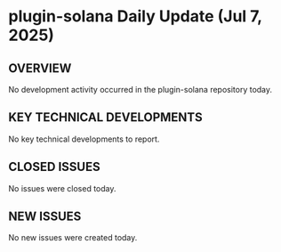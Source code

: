 # plugin-solana Daily Update (Jul 7, 2025)
## OVERVIEW 
No development activity occurred in the plugin-solana repository today.

## KEY TECHNICAL DEVELOPMENTS
No key technical developments to report.

## CLOSED ISSUES
No issues were closed today.

## NEW ISSUES
No new issues were created today.
